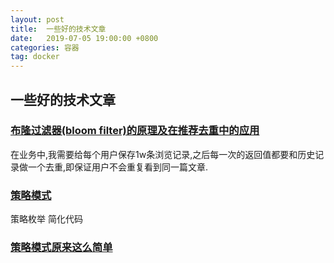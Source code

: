 ```yaml
---
layout: post
title:  一些好的技术文章
date:   2019-07-05 19:00:00 +0800
categories: 容器
tag: docker
---
```




## 一些好的技术文章
### [布隆过滤器(bloom filter)的原理及在推荐去重中的应用](http://huyan.couplecoders.tech/%E7%AE%97%E6%B3%95/%E6%95%B0%E6%8D%AE%E7%BB%93%E6%9E%84/%E5%AE%9E%E9%99%85%E9%97%AE%E9%A2%98%E8%A7%A3%E5%86%B3/2018/12/18/%E5%B8%83%E9%9A%86%E8%BF%87%E6%BB%A4%E5%99%A8(Bloom-Filter)%E7%9A%84%E5%8E%9F%E7%90%86%E5%8F%8A%E5%9C%A8%E6%8E%A8%E8%8D%90%E5%8E%BB%E9%87%8D%E4%B8%AD%E7%9A%84%E5%BA%94%E7%94%A8/)
在业务中,我需要给每个用户保存1w条浏览记录,之后每一次的返回值都要和历史记录做一个去重,即保证用户不会重复看到同一篇文章.


### [策略模式](https://www.jianshu.com/p/3bcf55cf83d3)
策略枚举 简化代码


### [策略模式原来这么简单](http://www.imooc.com/article/270302)

